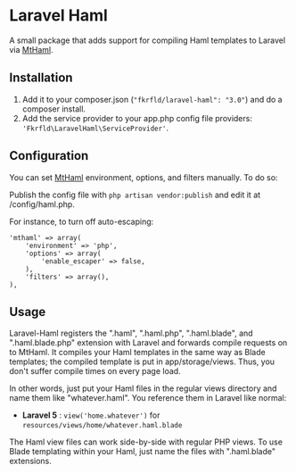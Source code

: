 # Laravel Haml

<!-- [![Packagist](https://img.shields.io/packagist/v/bkwld/laravel-haml.svg)](https://packagist.org/packages/bkwld/laravel-haml) -->

A small package that adds support for compiling Haml templates to Laravel via [MtHaml](https://github.com/arnaud-lb/MtHaml).  
<!-- Both vanilla php and [Blade syntax](http://laravel.com/docs/5.0/templates#blade-templating) is supported within the Haml. -->



## Installation

1. Add it to your composer.json (`"fkrfld/laravel-haml": "3.0"`) and do a composer install.
2. Add the service provider to your app.php config file providers: `'Fkrfld\LaravelHaml\ServiceProvider'`.



## Configuration

You can set [MtHaml](https://github.com/arnaud-lb/MtHaml) environment, options, and filters manually.  To do so:

Publish the config file with `php artisan vendor:publish` and edit it at /config/haml.php.  

For instance, to turn off auto-escaping:

	'mthaml' => array(
		'environment' => 'php',
		'options' => array(
			'enable_escaper' => false,
		),
		'filters' => array(),
	), 



## Usage

Laravel-Haml registers the ".haml", ".haml.php", ".haml.blade", and ".haml.blade.php" extension with Laravel and forwards compile requests on to MtHaml.  It compiles your Haml templates in the same way as Blade templates; the compiled template is put in app/storage/views.  Thus, you don't suffer compile times on every page load.

In other words, just put your Haml files in the regular views directory and name them like "whatever.haml".  You reference them in Laravel like normal: 

* **Laravel 5** : `view('home.whatever')` for `resources/views/home/whatever.haml.blade`

The Haml view files can work side-by-side with regular PHP views.  To use Blade templating within your Haml, just name the files with ".haml.blade" extensions.
